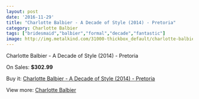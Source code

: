 ```yaml
---
layout: post
date: '2016-11-29'
title: "Charlotte Balbier - A Decade of Style (2014) - Pretoria"
category: Charlotte Balbier
tags: ["bridesmaid","balbier","formal","decade","fantastic"]
image: http://img.metalkind.com/31000-thickbox_default/charlotte-balbier-a-decade-of-style-2014-pretoria.jpg
---
```

Charlotte Balbier - A Decade of Style (2014) - Pretoria

On Sales: **$302.99**
<a href="https://www.metalkind.com/en/charlotte-balbier/10878-charlotte-balbier-a-decade-of-style-2014-pretoria.html"><amp-img layout="responsive" width="600" height="600" src="//img.metalkind.com/31000-thickbox_default/charlotte-balbier-a-decade-of-style-2014-pretoria.jpg" alt="Charlotte Balbier - A Decade of Style (2014) - Pretoria 0" /></a>

Buy it: [Charlotte Balbier - A Decade of Style (2014) - Pretoria](https://www.metalkind.com/en/charlotte-balbier/10878-charlotte-balbier-a-decade-of-style-2014-pretoria.html "Charlotte Balbier - A Decade of Style (2014) - Pretoria")

View more: [Charlotte Balbier](https://www.metalkind.com/en/27-charlotte-balbier "Charlotte Balbier")